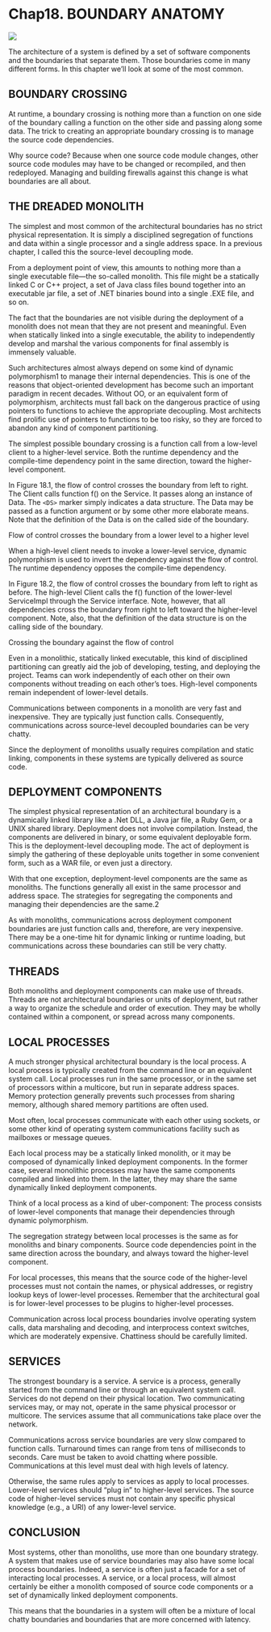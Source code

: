 # Chap18. BOUNDARY ANATOMY

![](../un/CH-UN18.jpg)

The architecture of a system is defined by a set of software components and the boundaries that separate them. Those boundaries come in many different forms. In this chapter we’ll look at some of the most common.

## BOUNDARY CROSSING

At runtime, a boundary crossing is nothing more than a function on one side of the boundary calling a function on the other side and passing along some data. The trick to creating an appropriate boundary crossing is to manage the source code dependencies.

Why source code? Because when one source code module changes, other source code modules may have to be changed or recompiled, and then redeployed. Managing and building firewalls against this change is what boundaries are all about.

## THE DREADED MONOLITH

The simplest and most common of the architectural boundaries has no strict physical representation. It is simply a disciplined segregation of functions and data within a single processor and a single address space. In a previous chapter, I called this the source-level decoupling mode.

From a deployment point of view, this amounts to nothing more than a single executable file—the so-called monolith. This file might be a statically linked C or C++ project, a set of Java class files bound together into an executable jar file, a set of .NET binaries bound into a single .EXE file, and so on.

The fact that the boundaries are not visible during the deployment of a monolith does not mean that they are not present and meaningful. Even when statically linked into a single executable, the ability to independently develop and marshal the various components for final assembly is immensely valuable.

Such architectures almost always depend on some kind of dynamic polymorphism1 to manage their internal dependencies. This is one of the reasons that object-oriented development has become such an important paradigm in recent decades. Without OO, or an equivalent form of polymorphism, architects must fall back on the dangerous practice of using pointers to functions to achieve the appropriate decoupling. Most architects find prolific use of pointers to functions to be too risky, so they are forced to abandon any kind of component partitioning.

The simplest possible boundary crossing is a function call from a low-level client to a higher-level service. Both the runtime dependency and the compile-time dependency point in the same direction, toward the higher-level component.

In Figure 18.1, the flow of control crosses the boundary from left to right. The Client calls function f() on the Service. It passes along an instance of Data. The `<DS>` marker simply indicates a data structure. The Data may be passed as a function argument or by some other more elaborate means. Note that the definition of the Data is on the called side of the boundary.

<Figures figure="18-1">Flow of control crosses the boundary from a lower level to a higher level</Figures>

When a high-level client needs to invoke a lower-level service, dynamic polymorphism is used to invert the dependency against the flow of control. The runtime dependency opposes the compile-time dependency.

In Figure 18.2, the flow of control crosses the boundary from left to right as before. The high-level Client calls the f() function of the lower-level ServiceImpl through the Service interface. Note, however, that all dependencies cross the boundary from right to left toward the higher-level component. Note, also, that the definition of the data structure is on the calling side of the boundary.

<Figures figure="18-2">Crossing the boundary against the flow of control</Figures>

Even in a monolithic, statically linked executable, this kind of disciplined partitioning can greatly aid the job of developing, testing, and deploying the project. Teams can work independently of each other on their own components without treading on each other’s toes. High-level components remain independent of lower-level details.

Communications between components in a monolith are very fast and inexpensive. They are typically just function calls. Consequently, communications across source-level decoupled boundaries can be very chatty.

Since the deployment of monoliths usually requires compilation and static linking, components in these systems are typically delivered as source code.

## DEPLOYMENT COMPONENTS

The simplest physical representation of an architectural boundary is a dynamically linked library like a .Net DLL, a Java jar file, a Ruby Gem, or a UNIX shared library. Deployment does not involve compilation. Instead, the components are delivered in binary, or some equivalent deployable form. This is the deployment-level decoupling mode. The act of deployment is simply the gathering of these deployable units together in some convenient form, such as a WAR file, or even just a directory.

With that one exception, deployment-level components are the same as monoliths. The functions generally all exist in the same processor and address space. The strategies for segregating the components and managing their dependencies are the same.2

As with monoliths, communications across deployment component boundaries are just function calls and, therefore, are very inexpensive. There may be a one-time hit for dynamic linking or runtime loading, but communications across these boundaries can still be very chatty.

## THREADS

Both monoliths and deployment components can make use of threads. Threads are not architectural boundaries or units of deployment, but rather a way to organize the schedule and order of execution. They may be wholly contained within a component, or spread across many components.

## LOCAL PROCESSES

A much stronger physical architectural boundary is the local process. A local process is typically created from the command line or an equivalent system call. Local processes run in the same processor, or in the same set of processors within a multicore, but run in separate address spaces. Memory protection generally prevents such processes from sharing memory, although shared memory partitions are often used.

Most often, local processes communicate with each other using sockets, or some other kind of operating system communications facility such as mailboxes or message queues.

Each local process may be a statically linked monolith, or it may be composed of dynamically linked deployment components. In the former case, several monolithic processes may have the same components compiled and linked into them. In the latter, they may share the same dynamically linked deployment components.

Think of a local process as a kind of uber-component: The process consists of lower-level components that manage their dependencies through dynamic polymorphism.

The segregation strategy between local processes is the same as for monoliths and binary components. Source code dependencies point in the same direction across the boundary, and always toward the higher-level component.

For local processes, this means that the source code of the higher-level processes must not contain the names, or physical addresses, or registry lookup keys of lower-level processes. Remember that the architectural goal is for lower-level processes to be plugins to higher-level processes.

Communication across local process boundaries involve operating system calls, data marshaling and decoding, and interprocess context switches, which are moderately expensive. Chattiness should be carefully limited.

## SERVICES

The strongest boundary is a service. A service is a process, generally started from the command line or through an equivalent system call. Services do not depend on their physical location. Two communicating services may, or may not, operate in the same physical processor or multicore. The services assume that all communications take place over the network.

Communications across service boundaries are very slow compared to function calls. Turnaround times can range from tens of milliseconds to seconds. Care must be taken to avoid chatting where possible. Communications at this level must deal with high levels of latency.

Otherwise, the same rules apply to services as apply to local processes. Lower-level services should “plug in” to higher-level services. The source code of higher-level services must not contain any specific physical knowledge (e.g., a URI) of any lower-level service.

## CONCLUSION

Most systems, other than monoliths, use more than one boundary strategy. A system that makes use of service boundaries may also have some local process boundaries. Indeed, a service is often just a facade for a set of interacting local processes. A service, or a local process, will almost certainly be either a monolith composed of source code components or a set of dynamically linked deployment components.

This means that the boundaries in a system will often be a mixture of local chatty boundaries and boundaries that are more concerned with latency.
